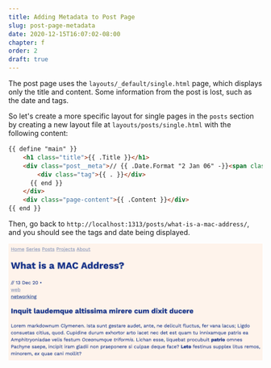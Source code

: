 ```yaml
---
title: Adding Metadata to Post Page
slug: post-page-metadata
date: 2020-12-15T16:07:02-08:00
chapter: f
order: 2
draft: true
---
```


The post page uses the `layouts/_default/single.html` page, which displays only the title and content. Some information from the post is lost, such as the date and tags.

So let's create a more specific layout for single pages in the `posts` section by creating a new layout file at `layouts/posts/single.html` with the following content:

```html
{{ define "main" }}
    <h1 class="title">{{ .Title }}</h1>
    <div class="post__meta">// {{ .Date.Format "2 Jan 06" -}}<span class="separator">&bullet;</span>{{- range .Params.tags }}
        <div class="tag">{{ . }}</div>
      {{ end }}
    </div>
    <div class="page-content">{{ .Content }}</div>
{{ end }}
```

Then, go back to `http://localhost:1313/posts/what-is-a-mac-address/`, and you should see the tags and date being displayed.

![](/img/post-page-with-meta.png)
